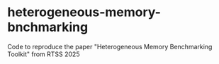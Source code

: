 # heterogeneous-memory-bnchmarking
Code to reproduce the paper "Heterogeneous Memory Benchmarking Toolkit" from RTSS 2025
